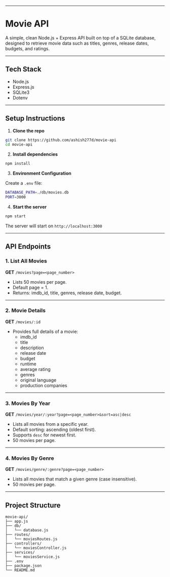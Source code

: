 
---

# Movie API

A simple, clean Node.js + Express API built on top of a SQLite database, designed to retrieve movie data such as titles, genres, release dates, budgets, and ratings.

---

##  Tech Stack

- Node.js
- Express.js
- SQLite3
- Dotenv

---

##  Setup Instructions

1. **Clone the repo**

```bash
git clone https://github.com/ashish277d/movie-api
cd movie-api
```

2. **Install dependencies**

```bash
npm install
```

3. **Environment Configuration**

Create a `.env` file:

```bash
DATABASE_PATH=./db/movies.db
PORT=3000
```

4. **Start the server**

```bash
npm start
```

The server will start on `http://localhost:3000`

---

##  API Endpoints

### 1. List All Movies
**GET** `/movies?page=<page_number>`

- Lists 50 movies per page.
- Default page = 1.
- Returns: imdb_id, title, genres, release date, budget.

---

### 2. Movie Details
**GET** `/movies/:id`

- Provides full details of a movie:
  - imdb_id
  - title
  - description
  - release date
  - budget
  - runtime
  - average rating
  - genres
  - original language
  - production companies

---

### 3. Movies By Year
**GET** `/movies/year/:year?page=<page_number>&sort=asc|desc`

- Lists all movies from a specific year.
- Default sorting: ascending (oldest first).
- Supports `desc` for newest first.
- 50 movies per page.

---

### 4. Movies By Genre
**GET** `/movies/genre/:genre?page=<page_number>`

- Lists all movies that match a given genre (case insensitive).
- 50 movies per page.

---

##  Project Structure

```
movie-api/
├── app.js
├── db/
│   └── database.js
├── routes/
│   └── moviesRoutes.js
├── controllers/
│   └── moviesController.js
├── services/
│   └── moviesService.js
├── .env
├── package.json
└── README.md
```

